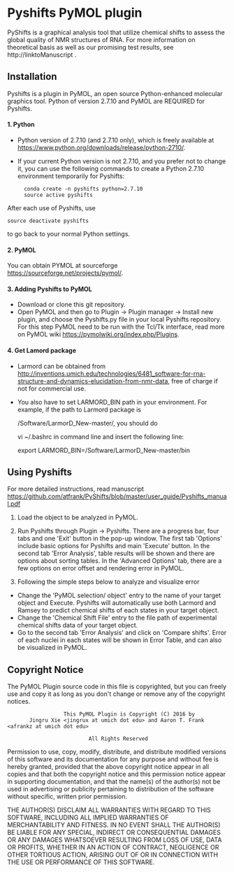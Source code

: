 
# Pyshifts PyMOL plugin
PyShifts is a graphical analysis tool that utilize chemical shifts to assess the global quality of NMR structures of RNA. For more information on theoretical basis as well as our promising test results, see http://linktoManuscript . 
 
## Installation
Pyshifts is a plugin in PyMOL, an open source Python-enhanced molecular graphics tool. Python of version 2.7.10 and PyMOL are REQUIRED for Pyshifts.
#### 1. Python
- Python version of 2.7.10 (and 2.7.10 only), which is freely available at https://www.python.org/downloads/release/python-2710/.
- If your current Python version is not 2.7.10, and you prefer not to change it, you can use the following commands to create a Python 2.7.10 environment temporarily for Pyshifts:

        conda create -n pyshifts python=2.7.10
        source active pyshifts
After each use of Pyshifts, use 
         
    source deactivate pyshifts
to go back to your normal Python settings.

#### 2. PyMOL 
You can obtain PYMOL at sourceforge https://sourceforge.net/projects/pymol/.  

#### 3. Adding Pyshifts to PyMOL
- Download or clone this git repository.
- Open PyMOL and then go to Plugin -> Plugin manager -> Install new plugin, and choose the Pyshifts.py file in your local Pyshifts repository. For this step PyMOL need to be run with the Tcl/Tk interface, read more on PyMOL wiki https://pymolwiki.org/index.php/Plugins.

#### 4. Get Lamord package
- Larmord can be obtained from http://inventions.umich.edu/technologies/6481_software-for-rna-structure-and-dynamics-elucidation-from-nmr-data, free of charge if not for commercial use. 
- You also have to set LARMORD_BIN path in your environment. For example, if the path to Larmord package is 
	
	/Software/LarmorD\_New-master/, 
you should do

		
	vi ~/.bashrc
in command line and insert the following line: 

	export LARMORD_BIN=/Software/LarmorD\_New-master/bin



## Using Pyshifts
For more detailed instructions, read manuscript https://github.com/atfrank/PyShifts/blob/master/user_guide/Pyshifts_manual.pdf

1. Load the object to be analyzed in PyMOL.

2. Run Pyshifts through Plugin -> Pyshifts. There are a progress bar, four tabs and one 'Exit' button in the pop-up window. The first tab 'Options' include basic options for Pyshifts and main 'Execute' button. In the second tab 'Error Analysis', table results will be shown and there are options about sorting tables. In the 'Advanced Options' tab, there are a few options on error offset and rendering error in PyMOL.

3. Following the simple steps below to analyze and visualize error
  - Change the 'PyMOL selection/ object' entry to the name of your target object and Execute. Pyshifts will automatically use both Larmord and Ramsey to predict chemical shifts of each states in your target object.
  - Change the 'Chemical Shift File' entry to the file path of experimental chemical shifts data of your target object.
  - Go to the second tab 'Error Analysis' and click on 'Compare shifts'. Error of each nuclei in each states will be shown in Error Table, and can also be visualized in PyMOL.

## Copyright Notice

The PyMOL Plugin source code in this file is copyrighted, but you can
freely use and copy it as long as you don't change or remove any of
the copyright notices.

                      This PyMOL Plugin is Copyright (C) 2016 by 
           Jingru Xie <jingrux at umich dot edu> and Aaron T. Frank <afrankz at umich dot edu>

                              All Rights Reserved

Permission to use, copy, modify, distribute, and distribute modified
versions of this software and its documentation for any purpose and
without fee is hereby granted, provided that the above copyright
notice appear in all copies and that both the copyright notice and
this permission notice appear in supporting documentation, and that
the name(s) of the author(s) not be used in advertising or publicity
pertaining to distribution of the software without specific, written
prior permission.

THE AUTHOR(S) DISCLAIM ALL WARRANTIES WITH REGARD TO THIS SOFTWARE,
INCLUDING ALL IMPLIED WARRANTIES OF MERCHANTABILITY AND FITNESS.  IN
NO EVENT SHALL THE AUTHOR(S) BE LIABLE FOR ANY SPECIAL, INDIRECT OR
CONSEQUENTIAL DAMAGES OR ANY DAMAGES WHATSOEVER RESULTING FROM LOSS OF
USE, DATA OR PROFITS, WHETHER IN AN ACTION OF CONTRACT, NEGLIGENCE OR
OTHER TORTIOUS ACTION, ARISING OUT OF OR IN CONNECTION WITH THE USE OR
PERFORMANCE OF THIS SOFTWARE.
